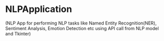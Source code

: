 # NLPApplication
(NLP App for performing NLP tasks like Named Entity Recognition(NER), Sentiment Analysis, Emotion Detection etc using API call from NLP model and Tkinter)
